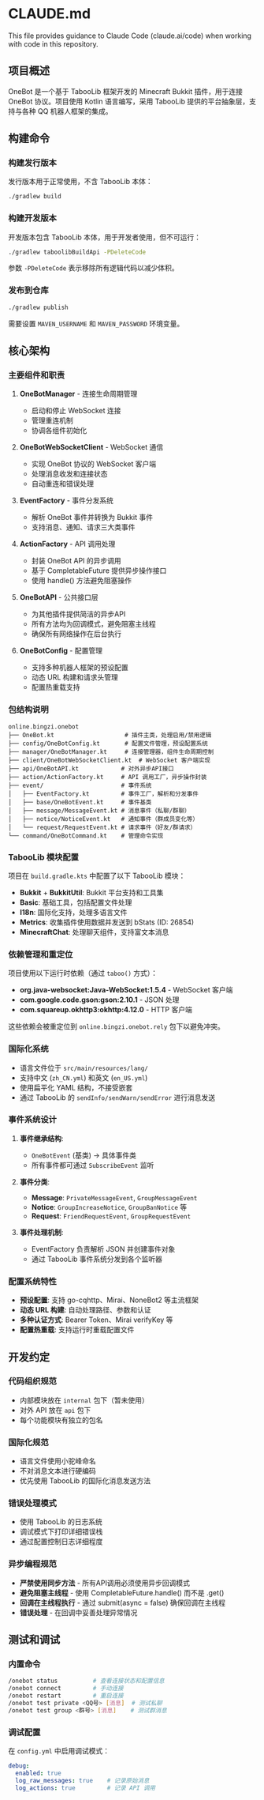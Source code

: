 # CLAUDE.md

This file provides guidance to Claude Code (claude.ai/code) when working with code in this repository.

## 项目概述

OneBot 是一个基于 TabooLib 框架开发的 Minecraft Bukkit 插件，用于连接 OneBot 协议。项目使用 Kotlin 语言编写，采用 TabooLib 提供的平台抽象层，支持与各种 QQ 机器人框架的集成。

## 构建命令

### 构建发行版本
发行版本用于正常使用，不含 TabooLib 本体：
```bash
./gradlew build
```

### 构建开发版本
开发版本包含 TabooLib 本体，用于开发者使用，但不可运行：
```bash
./gradlew taboolibBuildApi -PDeleteCode
```

参数 `-PDeleteCode` 表示移除所有逻辑代码以减少体积。

### 发布到仓库
```bash
./gradlew publish
```
需要设置 `MAVEN_USERNAME` 和 `MAVEN_PASSWORD` 环境变量。

## 核心架构

### 主要组件和职责

1. **OneBotManager** - 连接生命周期管理
   - 启动和停止 WebSocket 连接
   - 管理重连机制
   - 协调各组件初始化

2. **OneBotWebSocketClient** - WebSocket 通信
   - 实现 OneBot 协议的 WebSocket 客户端
   - 处理消息收发和连接状态
   - 自动重连和错误处理

3. **EventFactory** - 事件分发系统
   - 解析 OneBot 事件并转换为 Bukkit 事件
   - 支持消息、通知、请求三大类事件

4. **ActionFactory** - API 调用处理
   - 封装 OneBot API 的异步调用
   - 基于 CompletableFuture 提供异步操作接口
   - 使用 handle() 方法避免阻塞操作

5. **OneBotAPI** - 公共接口层
   - 为其他插件提供简洁的异步API
   - 所有方法均为回调模式，避免阻塞主线程
   - 确保所有网络操作在后台执行

6. **OneBotConfig** - 配置管理
   - 支持多种机器人框架的预设配置
   - 动态 URL 构建和请求头管理
   - 配置热重载支持

### 包结构说明

```
online.bingzi.onebot
├── OneBot.kt                    # 插件主类，处理启用/禁用逻辑
├── config/OneBotConfig.kt       # 配置文件管理，预设配置系统
├── manager/OneBotManager.kt     # 连接管理器，组件生命周期控制
├── client/OneBotWebSocketClient.kt  # WebSocket 客户端实现
├── api/OneBotAPI.kt            # 对外异步API接口
├── action/ActionFactory.kt     # API 调用工厂，异步操作封装
├── event/                      # 事件系统
│   ├── EventFactory.kt         # 事件工厂，解析和分发事件
│   ├── base/OneBotEvent.kt     # 事件基类
│   ├── message/MessageEvent.kt # 消息事件（私聊/群聊）
│   ├── notice/NoticeEvent.kt   # 通知事件（群成员变化等）
│   └── request/RequestEvent.kt # 请求事件（好友/群请求）
└── command/OneBotCommand.kt    # 管理命令实现
```

### TabooLib 模块配置

项目在 `build.gradle.kts` 中配置了以下 TabooLib 模块：
- **Bukkit** + **BukkitUtil**: Bukkit 平台支持和工具集
- **Basic**: 基础工具，包括配置文件处理
- **I18n**: 国际化支持，处理多语言文件
- **Metrics**: 收集插件使用数据并发送到 bStats (ID: 26854)
- **MinecraftChat**: 处理聊天组件，支持富文本消息

### 依赖管理和重定位

项目使用以下运行时依赖（通过 `taboo()` 方式）：
- **org.java-websocket:Java-WebSocket:1.5.4** - WebSocket 客户端
- **com.google.code.gson:gson:2.10.1** - JSON 处理
- **com.squareup.okhttp3:okhttp:4.12.0** - HTTP 客户端

这些依赖会被重定位到 `online.bingzi.onebot.rely` 包下以避免冲突。

### 国际化系统

- 语言文件位于 `src/main/resources/lang/`
- 支持中文 (`zh_CN.yml`) 和英文 (`en_US.yml`)
- 使用扁平化 YAML 结构，不接受嵌套
- 通过 TabooLib 的 `sendInfo/sendWarn/sendError` 进行消息发送

### 事件系统设计

1. **事件继承结构**:
   - `OneBotEvent` (基类) → 具体事件类
   - 所有事件都可通过 `SubscribeEvent` 监听

2. **事件分类**:
   - **Message**: `PrivateMessageEvent`, `GroupMessageEvent`
   - **Notice**: `GroupIncreaseNotice`, `GroupBanNotice` 等
   - **Request**: `FriendRequestEvent`, `GroupRequestEvent`

3. **事件处理机制**:
   - EventFactory 负责解析 JSON 并创建事件对象
   - 通过 TabooLib 事件系统分发到各个监听器

### 配置系统特性

- **预设配置**: 支持 go-cqhttp、Mirai、NoneBot2 等主流框架
- **动态 URL 构建**: 自动处理路径、参数和认证
- **多种认证方式**: Bearer Token、Mirai verifyKey 等
- **配置热重载**: 支持运行时重载配置文件

## 开发约定

### 代码组织规范
- 内部模块放在 `internal` 包下（暂未使用）
- 对外 API 放在 `api` 包下
- 每个功能模块有独立的包名

### 国际化规范
- 语言文件使用小驼峰命名
- 不对消息文本进行硬编码
- 优先使用 TabooLib 的国际化消息发送方法

### 错误处理模式
- 使用 TabooLib 的日志系统
- 调试模式下打印详细错误栈
- 通过配置控制日志详细程度

### 异步编程规范
- **严禁使用同步方法** - 所有API调用必须使用异步回调模式
- **避免阻塞主线程** - 使用 CompletableFuture.handle() 而不是 .get()
- **回调在主线程执行** - 通过 submit(async = false) 确保回调在主线程
- **错误处理** - 在回调中妥善处理异常情况

## 测试和调试

### 内置命令
```bash
/onebot status          # 查看连接状态和配置信息
/onebot connect         # 手动连接
/onebot restart         # 重启连接
/onebot test private <QQ号> [消息]  # 测试私聊
/onebot test group <群号> [消息]    # 测试群消息
```

### 调试配置
在 `config.yml` 中启用调试模式：
```yaml
debug:
  enabled: true
  log_raw_messages: true    # 记录原始消息
  log_actions: true         # 记录 API 调用
```